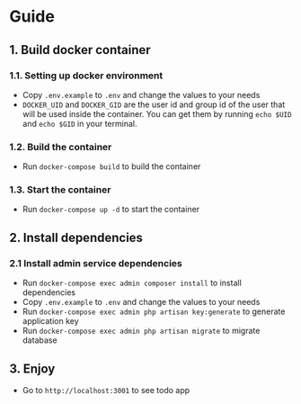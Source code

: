 # Guide
## 1. Build docker container

### 1.1. Setting up docker environment
- Copy `.env.example` to `.env` and change the values to your needs
- `DOCKER_UID` and `DOCKER_GID` are the user id and group id of the user that will be used inside the container. You can get them by running `echo $UID` and `echo $GID` in your terminal.

### 1.2. Build the container
- Run `docker-compose build` to build the container

### 1.3. Start the container
- Run `docker-compose up -d` to start the container

## 2. Install dependencies

### 2.1 Install admin service dependencies
- Run `docker-compose exec admin composer install` to install dependencies
- Copy `.env.example` to `.env` and change the values to your needs
- Run `docker-compose exec admin php artisan key:generate` to generate application key
- Run `docker-compose exec admin php artisan migrate` to migrate database

## 3. Enjoy
- Go to `http://localhost:3001` to see todo app